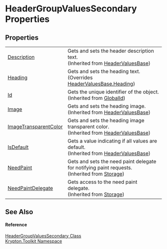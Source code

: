 # HeaderGroupValuesSecondary Properties




## Properties
<table>
<tr>
<td><a href="7b3c9acd-61c2-3d23-8c15-ee8393a76ebc.md">Description</a></td>
<td>Gets and sets the header description text.<br />(Inherited from <a href="a63c67bc-fc8e-826d-8f66-bcf381784933.md">HeaderValuesBase</a>)</td></tr>
<tr>
<td><a href="405a6887-58ce-0d45-f21f-fa8ff7916cc7.md">Heading</a></td>
<td>Gets and sets the heading text.<br />(Overrides <a href="e0248b9e-4cf6-7a8f-a87e-f45d96e7fcfe.md">HeaderValuesBase.Heading</a>)</td></tr>
<tr>
<td><a href="71a6846f-bfb6-fb58-b361-6b43ae0583a8.md">Id</a></td>
<td>Gets the unique identifier of the object.<br />(Inherited from <a href="9ef2ca3a-e03e-8927-105a-2f9a6fbdf849.md">GlobalId</a>)</td></tr>
<tr>
<td><a href="0aeb9974-d108-716f-d8bb-a61129433512.md">Image</a></td>
<td>Gets and sets the heading image.<br />(Inherited from <a href="a63c67bc-fc8e-826d-8f66-bcf381784933.md">HeaderValuesBase</a>)</td></tr>
<tr>
<td><a href="5eac4c59-f3b9-1602-c398-cfe67beb3c94.md">ImageTransparentColor</a></td>
<td>Gets and sets the heading image transparent color.<br />(Inherited from <a href="a63c67bc-fc8e-826d-8f66-bcf381784933.md">HeaderValuesBase</a>)</td></tr>
<tr>
<td><a href="1e2454ba-3ceb-80d4-f7e4-bbad1956f114.md">IsDefault</a></td>
<td>Gets a value indicating if all values are default.<br />(Inherited from <a href="a63c67bc-fc8e-826d-8f66-bcf381784933.md">HeaderValuesBase</a>)</td></tr>
<tr>
<td><a href="097a0f47-e60c-4bf7-802c-8391c6d8feff.md">NeedPaint</a></td>
<td>Gets and sets the need paint delegate for notifying paint requests.<br />(Inherited from <a href="8406cf55-79a3-e579-4094-be084e489431.md">Storage</a>)</td></tr>
<tr>
<td><a href="879ca7f2-32c5-8581-44f2-c7aee6491db2.md">NeedPaintDelegate</a></td>
<td>Gets access to the need paint delegate.<br />(Inherited from <a href="8406cf55-79a3-e579-4094-be084e489431.md">Storage</a>)</td></tr>
</table>

## See Also


#### Reference
<a href="69eacebf-d50a-4fd5-b939-8034353978d0.md">HeaderGroupValuesSecondary Class</a>  
<a href="79d2eac2-21f4-54ff-7552-b20c33c30600.md">Krypton.Toolkit Namespace</a>  
